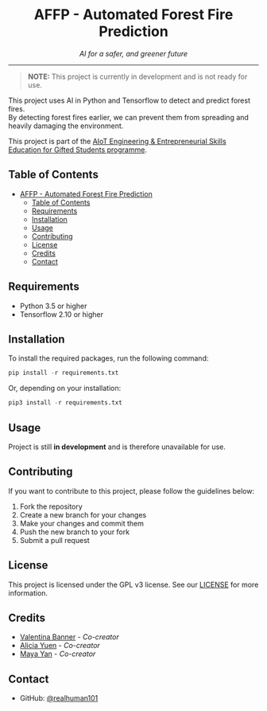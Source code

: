 # <div align="center">AFFP - Automated Forest Fire Prediction</div>
<div align="center"><i>AI for a safer, and greener future</i></div>

***

> **NOTE:** This project is currently in development and is not ready for use.

This project uses AI in Python and Tensorflow to detect and predict forest fires.  
By detecting forest fires earlier, we can prevent them from spreading and heavily damaging the environment.

This project is part of the [AIoT Engineering & Entrepreneurial Skills Education for Gifted Students programme](https://cityueegef.github.io/about/).

## Table of Contents

- [AFFP - Automated Forest Fire Prediction](#affp---automated-forest-fire-prediction)
  - [Table of Contents](#table-of-contents)
  - [Requirements](#requirements)
  - [Installation](#installation)
  - [Usage](#usage)
  - [Contributing](#contributing)
  - [License](#license)
  - [Credits](#credits)
  - [Contact](#contact)

## Requirements

- Python 3.5 or higher
- Tensorflow 2.10 or higher

## Installation

To install the required packages, run the following command:

```py
pip install -r requirements.txt
```

Or, depending on your installation:

```py
pip3 install -r requirements.txt
```

## Usage

Project is still **in development** and is therefore unavailable for use.

## Contributing

If you want to contribute to this project, please follow the guidelines below:

1. Fork the repository
2. Create a new branch for your changes
3. Make your changes and commit them
4. Push the new branch to your fork
5. Submit a pull request

## License

This project is licensed under the GPL v3 license. See our [LICENSE](LICENSE) for more information.

## Credits

- [Valentina Banner](https://github.com/realhuman101) - *Co-creator*
- [Alicia Yuen](https://github.com/Alicia1234567891) - *Co-creator*
- [Maya Yan](https://github.com/mayahkg) - *Co-creator*

## Contact

- GitHub: [@realhuman101](https://github.com/realhuman101)
